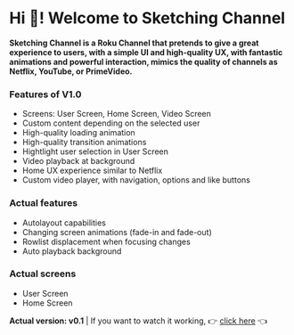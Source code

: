 # Hi 👋! Welcome to Sketching Channel

**Sketching Channel is a Roku Channel that pretends to give a great experience to users, with a simple UI and high-quality UX, with fantastic animations and powerful interaction, mimics the quality of channels as Netflix, YouTube, or PrimeVideo.**

### Features of V1.0
- Screens: User Screen, Home Screen, Video Screen
- Custom content depending on the selected user
- High-quality loading animation
- High-quality transition animations
- Hightlight user selection in User Screen
- Video playback at background
- Home UX experience similar to Netflix
- Custom video player, with navigation, options and like buttons

### Actual features
- Autolayout capabilities
- Changing screen animations (fade-in and fade-out)
- Rowlist displacement when focusing changes
- Auto playback background

### Actual screens
- User Screen
- Home Screen

**Actual version: v0.1**		|		If you want to watch it working, 👉 [click here](https://youtu.be/9UTpbXHVxE0) 👈
